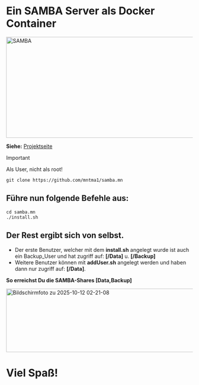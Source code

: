 # Ein SAMBA Server als Docker Container

<img width="1552" height="272" alt="SAMBA" src="https://github.com/user-attachments/assets/522e97c1-41b5-4488-b7bc-479bdf066857" />

**Siehe:** [Projektseite](https://hub.docker.com/r/dockurr/samba)

> [!IMPORTANT] 
> Als User, nicht als root!
```
git clone https://github.com/mntma1/samba.mn
```

## Führe nun folgende Befehle aus:
```
cd samba.mn
./install.sh
```
## Der Rest ergibt sich von selbst.

- Der erste Benutzer, welcher mit dem **install.sh** angelegt wurde ist auch ein Backup_User und hat zugriff auf: **[/Data]** u. **[/Backup]**
- Weitere Benutzer können mit **addUser.sh** angelegt werden und haben dann nur zugriff auf: **[/Data]**. 

**So erreichst Du die SAMBA-Shares [Data,Backup]**

<img width="688" height="171" alt="Bildschirmfoto zu 2025-10-12 02-21-08" src="https://github.com/user-attachments/assets/bfc5ddc5-e098-4cc2-a100-9162e1c5a58d" />


# Viel Spaß!
